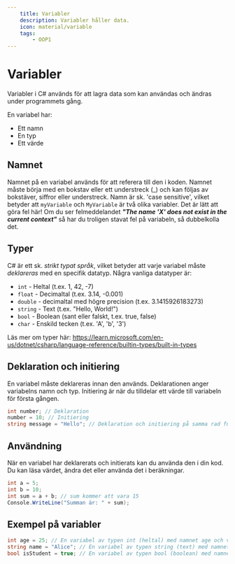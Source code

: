 ```yaml
---
    title: Variabler 
    description: Variabler håller data.
    icon: material/variable
    tags:
        - OOP1
---
```

# Variabler

Variabler i C# används för att lagra data som kan användas och ändras under programmets gång. 

En variabel har:

* Ett namn
* En typ
* Ett värde

## Namnet
Namnet på en variabel används för att referera till den i koden. Namnet måste börja med en bokstav eller ett understreck (_) och kan följas av bokstäver, siffror eller understreck. Namn är sk. 'case sensitive', vilket betyder att `myVariable` och `MyVariable` är två olika variabler. Det är lätt att göra fel här! Om du ser felmeddelandet ***"The name 'X' does not exist in the current context"*** så har du troligen stavat fel på variabeln, så dubbelkolla det.

## Typer

C# är ett sk. *strikt typat språk*, vilket betyder att varje variabel måste *deklareras* med en specifik datatyp. Några vanliga datatyper är:

* `int` - Heltal (t.ex. 1, 42, -7)
* `float` - Decimaltal (t.ex. 3.14, -0.001)
* `double` - decimaltal med högre precision (t.ex. 3.1415926183273)
* `string` - Text (t.ex. "Hello, World!")
* `bool` - Boolean (sant eller falskt, t.ex. true, false)
* `char` - Enskild tecken (t.ex. 'A', 'b', '3')

Läs mer om typer här: https://learn.microsoft.com/en-us/dotnet/csharp/language-reference/builtin-types/built-in-types 

## Deklaration och initiering

En variabel måste deklareras innan den används. Deklarationen anger variabelns namn och typ. Initiering är när du tilldelar ett värde till variabeln för första gången.

```csharp
int number; // Deklaration
number = 10; // Initiering
string message = "Hello"; // Deklaration och initiering på samma rad funkar också.
```

## Användning

När en variabel har deklarerats och initierats kan du använda den i din kod. Du kan läsa värdet, ändra det eller använda det i beräkningar.

```csharp
int a = 5;
int b = 10;
int sum = a + b; // sum kommer att vara 15
Console.WriteLine("Summan är: " + sum);
```

## Exempel på variabler

```csharp
int age = 25; // En variabel av typen int (heltal) med namnet age och värdet 25
string name = "Alice"; // En variabel av typen string (text) med namnet 'name' och värdet "Alice"
bool isStudent = true; // En variabel av typen bool (boolean) med namnet isStudent och värdet true
```
